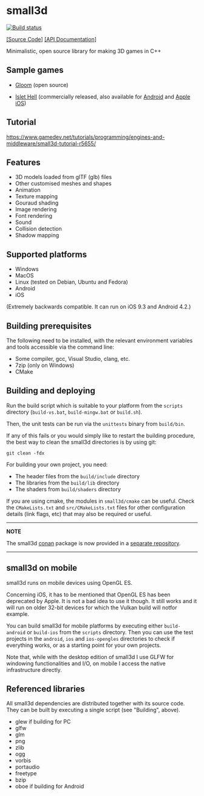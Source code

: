 # small3d

[![Build status](https://ci.appveyor.com/api/projects/status/qpm3qekslivm3kjb?svg=true)](https://ci.appveyor.com/project/dimi309/small3d)

[[Source Code]](https://github.com/dimi309/small3d) [[API Documentation]](https://dimi309.github.io/small3d)

Minimalistic, open source library for making 3D games in C++

## Sample games

- [Gloom](https://github.com/dimi309/gloom) (open source)

- [Islet Hell](https://store.steampowered.com/app/2069750/Islet_Hell/) (commercially released, also available for [Android](https://play.google.com/store/apps/details?id=dimi309.islethelladroid) and [Apple iOS](https://apps.apple.com/us/app/islet-hell/id1631875184))

## Tutorial

https://www.gamedev.net/tutorials/programming/engines-and-middleware/small3d-tutorial-r5655/

## Features

- 3D models loaded from glTF (glb) files
- Other customised meshes and shapes
- Animation
- Texture mapping
- Gouraud shading
- Image rendering
- Font rendering
- Sound
- Collision detection
- Shadow mapping

## Supported platforms

- Windows
- MacOS
- Linux (tested on Debian, Ubuntu and Fedora)
- Android
- iOS

(Extremely backwards compatible. It can run on iOS 9.3 and Android 4.2.)

## Building prerequisites

The following need to be installed, with the relevant environment variables
and tools accessible via the command line:

- Some compiler, gcc, Visual Studio, clang, etc.
- 7zip (only on Windows)
- CMake

## Building and deploying

Run the build script which is suitable to your platform from the `scripts` 
directory (`build-vs.bat`, `build-mingw.bat` or `build.sh`).
	
Then, the unit tests can be run via the `unittests` binary from `build/bin`.

If any of this fails or you would simply like to restart the building
procedure, the best way to clean the small3d directories is by using git:

	git clean -fdx

For building your own project, you need:

- The header files from the `build/include` directory
- The libraries from the `build/lib` directory 
- The shaders from `build/shaders` directory

If you are using cmake, the modules in `small3d/cmake` can be useful. Check the 
`CMakeLists.txt` and `src/CMakeLists.txt` files for other configuration details 
(link flags, etc) that may also be required or useful.

---
**NOTE**

The small3d [conan](https://conan.io) package is now provided in a [separate repository](https://github.com/dimi309/small3d-conan).

---

## small3d on mobile

small3d runs on mobile devices using OpenGL ES.

Concerning iOS, it has to be mentioned that OpenGL ES has been deprecated by
Apple. It is not a bad idea to use it though. It still works and it will run
on older 32-bit devices for which the Vulkan build will notfor example.

You can build small3d for mobile platforms by executing either `build-android` 
or  `build-ios` from the `scripts` directory. Then you can use the test projects 
in the `android`, `ios` and `ios-opengles` directories to check if everything works, 
or as a starting point for your own projects.

Note that, while with the desktop edition of small3d I use GLFW for windowing 
functionalities and I/O, on mobile I access the native infrastructure directly.

## Referenced libraries

All small3d dependencies are distributed together with its source code. 
They can be built by executing a single script (see "Building", above).

- glew if building for PC
- glfw 
- glm 
- png
- zlib
- ogg
- vorbis
- portaudio
- freetype
- bzip
- oboe if building for Android
